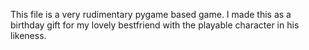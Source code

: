 This file is a very rudimentary pygame based game. I made this as a birthday gift for my lovely bestfriend with the playable character in his likeness. 
